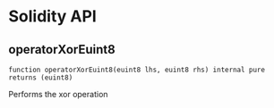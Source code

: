 # Solidity API

## operatorXorEuint8

```solidity
function operatorXorEuint8(euint8 lhs, euint8 rhs) internal pure returns (euint8)
```

Performs the xor operation


